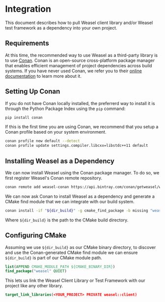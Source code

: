 # Integration

This document describes how to pull Weasel client library and/or Weasel test
framework as a dependency into your own project.

## Requirements

At this time, the recommended way to use Weasel as a third-party library is
to use [Conan]. Conan is an open-source cross-platform package manager that
enables efficient management of project dependencies across build systems.
If you have never used Conan, we refer you to their [online documentation][conan-docs]
to learn more about it.

## Setting Up Conan

If you do not have Conan locally installed, the preferrerd way to install it
is through the Python Package Index using the `pip` command:

```bash
pip install conan
```

If this is the first time you are using Conan, we recommend that you setup
a Conan profile based on your system environment.

```bash
conan profile new default --detect
conan profile update settings.compiler.libcxx=libstdc++11 default
```

## Installing Weasel as a Dependency

We can now install Weasel using the Conan package manager. To do so, we first
register Weasel's Conan remote repository.

```bash
conan remote add weasel-conan https://api.bintray.com/conan/getweasel/weasel-cpp
```

We can now ask Conan to install Weasel as a dependency and generate a CMake
find module that we can integrate with our build system.

```bash
conan install -if "${dir_build}" -g cmake_find_package -b missing "weasel/1.2.1@_/_"
```

Where `${dir_build}` is the path to the CMake build directory.

## Configuring CMake

Assuming we use `${dir_build}` as our CMake binary directory, to discover and
use the Conan-generated CMake find module we can ensure `${dir_build}` is part
of our CMake module path.

```cmake
list(APPEND CMAKE_MODULE_PATH ${CMAKE_BINARY_DIR})
find_package("weasel" QUIET)
```

This lets us link the Weasel Client Library or Test Framework with our project
like any other library.

```cmake
target_link_libraries(<YOUR_PROJECT> PRIVATE weasel::client)
```

[Conan]: https://conan.io/
[conan-docs]: https://docs.conan.io/
[conan-install]: https://docs.conan.io/en/latest/installation.html
[CMake]: https://cmake.org/
